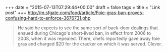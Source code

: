 +++
date = "2015-07-13T07:29:44+00:00"
draft = false
tags = 
title = "Link post"
+++
http://m.sfgate.com/food/article/Foie-gras-ban-proves-confusing-hard-to-enforce-3676731.php

>He said he expects to see the same sort of back-door dealings that ensued during Chicago's short-lived ban, in effect from 2006 to 2008, when it was repealed. There, chefs reportedly gave away foie gras and charged $20 for the cracker on which it was served. Clever.
